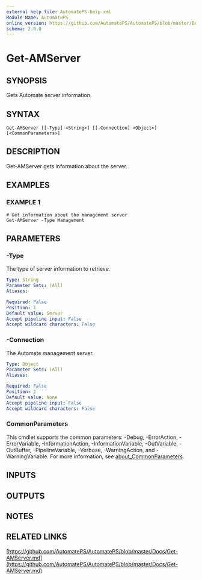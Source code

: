 ```yaml
---
external help file: AutomatePS-help.xml
Module Name: AutomatePS
online version: https://github.com/AutomatePS/AutomatePS/blob/master/Docs/Get-AMServer.md
schema: 2.0.0
---
```


# Get-AMServer

## SYNOPSIS
Gets Automate server information.

## SYNTAX

```
Get-AMServer [[-Type] <String>] [[-Connection] <Object>] [<CommonParameters>]
```

## DESCRIPTION
Get-AMServer gets information about the server.

## EXAMPLES

### EXAMPLE 1
```
# Get information about the management server
Get-AMServer -Type Management
```

## PARAMETERS

### -Type
The type of server information to retrieve.

```yaml
Type: String
Parameter Sets: (All)
Aliases:

Required: False
Position: 1
Default value: Server
Accept pipeline input: False
Accept wildcard characters: False
```

### -Connection
The Automate management server.

```yaml
Type: Object
Parameter Sets: (All)
Aliases:

Required: False
Position: 2
Default value: None
Accept pipeline input: False
Accept wildcard characters: False
```

### CommonParameters
This cmdlet supports the common parameters: -Debug, -ErrorAction, -ErrorVariable, -InformationAction, -InformationVariable, -OutVariable, -OutBuffer, -PipelineVariable, -Verbose, -WarningAction, and -WarningVariable. For more information, see [about_CommonParameters](http://go.microsoft.com/fwlink/?LinkID=113216).

## INPUTS

## OUTPUTS

## NOTES

## RELATED LINKS

[https://github.com/AutomatePS/AutomatePS/blob/master/Docs/Get-AMServer.md](https://github.com/AutomatePS/AutomatePS/blob/master/Docs/Get-AMServer.md)

